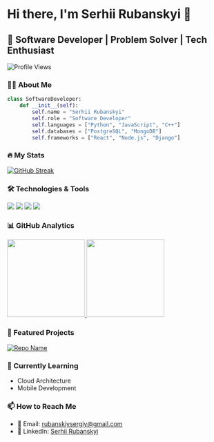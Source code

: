 # Hi there, I'm Serhii Rubanskyi 👋

## 🚀 Software Developer | Problem Solver | Tech Enthusiast

![Profile Views](https://komarev.com/ghpv/?username=Syozik&color=brightgreen)

### 👨‍💻 About Me

```python
class SoftwareDeveloper:
    def __init__(self):
        self.name = "Serhii Rubanskyi"
        self.role = "Software Developer"
        self.languages = ["Python", "JavaScript", "C++"]
        self.databases = ["PostgreSQL", "MongoDB"]
        self.frameworks = ["React", "Node.js", "Django"]
```

### 🔥 My Stats

[![GitHub Streak](https://github-readme-streak-stats.herokuapp.com/?user=Syozik&theme=dark)](https://git.io/streak-stats)

### 🛠️ Technologies & Tools

![](https://img.shields.io/badge/Code-Python-informational?style=flat&logo=python&logoColor=white&color=2bbc8a)
![](https://img.shields.io/badge/Code-JavaScript-informational?style=flat&logo=javascript&logoColor=white&color=2bbc8a)
![](https://img.shields.io/badge/Code-React-informational?style=flat&logo=react&logoColor=white&color=2bbc8a)
![](https://img.shields.io/badge/Tools-Docker-informational?style=flat&logo=docker&logoColor=white&color=2bbc8a)

### 📊 GitHub Analytics

<a href="https://github.com/Syozik">
  <img height="180em" src="https://github-readme-stats.vercel.app/api?username=Syozik&show_icons=true&theme=dark&include_all_commits=true&count_private=true"/>
  <img height="180em" src="https://github-readme-stats.vercel.app/api/top-langs/?username=Syozik&layout=compact&langs_count=8&theme=dark"/>
</a>

### 🚀 Featured Projects

[![Repo Name](https://github-readme-stats.vercel.app/api/pin/?username=your-github-username&repo=repo-name&theme=dark)](https://github.com/your-github-username/repo-name)

### 🌱 Currently Learning

- Cloud Architecture
- Mobile Development

### 📫 How to Reach Me

- 📧 Email: rubanskiysergiy@gmail.com
- 💼 LinkedIn: [Serhii Rubanskyi](https://www.linkedin.com/in/serhii-rubanskyi-079832210/)


